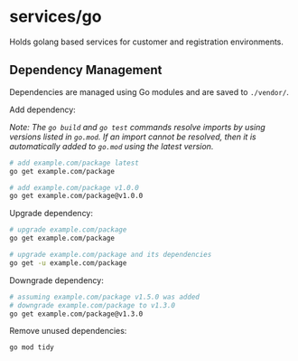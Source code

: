 # services/go

Holds golang based services for customer and registration environments.

## Dependency Management

Dependencies are managed using Go modules and are saved to `./vendor/`.

Add dependency:

_Note: The `go build` and `go test` commands resolve imports by using versions listed in `go.mod`. If an import cannot be resolved, then it is automatically added to `go.mod` using the latest version._

```bash
# add example.com/package latest
go get example.com/package

# add example.com/package v1.0.0
go get example.com/package@v1.0.0
```

Upgrade dependency:

```bash
# upgrade example.com/package
go get example.com/package

# upgrade example.com/package and its dependencies
go get -u example.com/package
```

Downgrade dependency:

```bash
# assuming example.com/package v1.5.0 was added
# downgrade example.com/package to v1.3.0
go get example.com/package@v1.3.0
```

Remove unused dependencies:

```bash
go mod tidy
```

